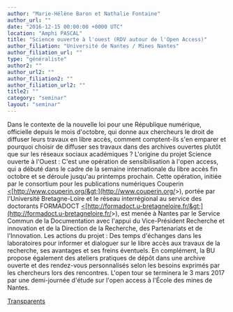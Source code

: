 ```yaml
---
author: "Marie-Hélène Baron et Nathalie Fontaine"
author_url: ""
date: "2016-12-15 00:00:00 +0000 UTC"
location: "Amphi PASCAL"
title: "Science ouverte à l'ouest (RDV autour de l'Open Access)"
author_filiation: "Université de Nantes / Mines Nantes"
author_filiation_url: ""
type: "généraliste"
author2: ""
author_url2: ""
author_filiation2: ""
author_filiation_url2: ""
title2: ""
category: "seminar" 
layout: "seminar"
---
```

Dans le contexte de la nouvelle loi pour une République numérique, officielle depuis le mois d'octobre, qui donne aux chercheurs le droit de diffuser leurs travaux en libre accès, comment comptent-ils s'en emparer et pourquoi choisir de diffuser ses travaux dans des archives ouvertes plutôt que sur les réseaux sociaux académiques ?  L'origine du projet Science ouverte à l'Ouest :  C'est une opération de sensibilisation à l'open access, qui a débuté dans le cadre de la semaine internationale du libre accès fin octobre et se déroule jusqu'au printemps prochain. Cette opération, initiée par le consortium pour les publications numériques Couperin [&lt;](http://www.couperin.org/)[http://www.couperin.org/&gt;](http://www.couperin.org/&gt;), portée par l'Université Bretagne-Loire et le réseau interrégional au service des doctorants FORMADOCT [&lt;](http://formadoct.u-bretagneloire.fr/)[http://formadoct.u-bretagneloire.fr/&gt;](http://formadoct.u-bretagneloire.fr/&gt;), est menée à Nantes par le Service Commun de la Documentation avec l'appui du Vice-Président Recherche et innovation et de la Direction de la Recherche, des Partenariats et de l'Innovation.  Les actions du projet :  Des temps d'échanges dans les laboratoires pour informer et dialoguer sur le libre accès aux travaux de la recherche, ses avantages et ses freins éventuels. En complément, la BU propose également des ateliers pratiques de dépôt dans une archive ouverte et des rendez-vous personnalisés selon les besoins exprimés par les chercheurs lors des rencontres.  L'open tour se terminera le 3 mars 2017 par une demi-journée d'étude sur l'open access à l'École des mines de Nantes.

[Transparents](images/Communication/seminaires/Open_tour_presentation_2016_SUBATECH.pdf)
